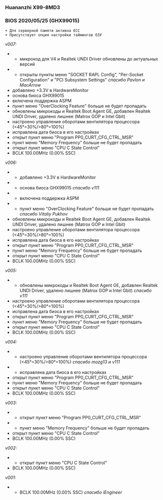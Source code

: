 ### Huananzhi X99-8MD3
### BIOS 2020/05/25 (GHX99015)

    + Для серверной памяти активна ECC
    + Присутствует опция настройки таймингов ОЗУ

*v007:*
* + микрокод для V4 и Realtek UNDI Driver обновлены до актуальных версий
* + открыты пункты меню "SOCKET RAPL Config", "Per-Socket Configuration" и "PCI Subsystem Settings" *спасибо Pavlon и MacArrow*
* добавлено +3.3V в HardwareMonitor
* основа биоса GHX99015
* включена поддержка ASPM
* пункт меню "OverClocking Feature" больше не будет пропадать
* обновлены микрокоды и Realtek Boot Agent GE, добавлен Realtek UNDI Driver, удалено лишнее (Matrox GOP и Intel Gbit)
* настроено управление оборотами вентилятора процессора (<45°=30%/>80°=100%)
* исправлена дата биоса в его настройках
* открыт пункт меню "Program PP0_CURT_CFG_CTRL_MSR"
* пункт меню "Memory Frequency" больше не будет пропадать
* открыт пункт меню "CPU C State Control"
* BCLK 100.00MHz (0.00% SSC)

*v006:*
* + добавлено +3.3V в HardwareMonitor
* + основа биоса GHX99015 *спасибо v111*
* + включена поддержка ASPM
* + пункт меню "OverClocking Feature" больше не будет пропадать *спасибо Vitaliy Pukhov*
* обновлены микрокоды и Realtek Boot Agent GE, добавлен Realtek UNDI Driver, удалено лишнее (Matrox GOP и Intel Gbit)
* настроено управление оборотами вентилятора процессора (<45°=30%/>80°=100%)
* исправлена дата биоса в его настройках
* открыт пункт меню "Program PP0_CURT_CFG_CTRL_MSR"
* пункт меню "Memory Frequency" больше не будет пропадать
* открыт пункт меню "CPU C State Control"
* BCLK 100.00MHz (0.00% SSC)

*v005:*
* + обновлены микрокоды и Realtek Boot Agent GE, добавлен Realtek UNDI Driver, удалено лишнее (Matrox GOP и Intel Gbit) *спасибо v111*
* настроено управление оборотами вентилятора процессора (<45°=30%/>80°=100%)
* исправлена дата биоса в его настройках
* открыт пункт меню "Program PP0_CURT_CFG_CTRL_MSR"
* пункт меню "Memory Frequency" больше не будет пропадать
* открыт пункт меню "CPU C State Control"
* BCLK 100.00MHz (0.00% SSC)

*v004:*
* + настроено управление оборотами вентилятора процессора (<45°=30%/>80°=100%) *спасибо mozg13 и v111*
* + исправлена дата биоса в его настройках
* открыт пункт меню "Program PP0_CURT_CFG_CTRL_MSR"
* пункт меню "Memory Frequency" больше не будет пропадать
* открыт пункт меню "CPU C State Control"
* BCLK 100.00MHz (0.00% SSC)

*v003:*
* + открыт пункт меню "Program PP0_CURT_CFG_CTRL_MSR"
* + пункт меню "Memory Frequency" больше не будет пропадать
* открыт пункт меню "CPU C State Control"
* BCLK 100.00MHz (0.00% SSC)

*v002:*
* + открыт пункт меню "CPU C State Control"
* BCLK 100.00MHz (0.00% SSC)

*v001:*
* + BCLK 100.00MHz (0.00% SSC) *спасибо iEngineer*
